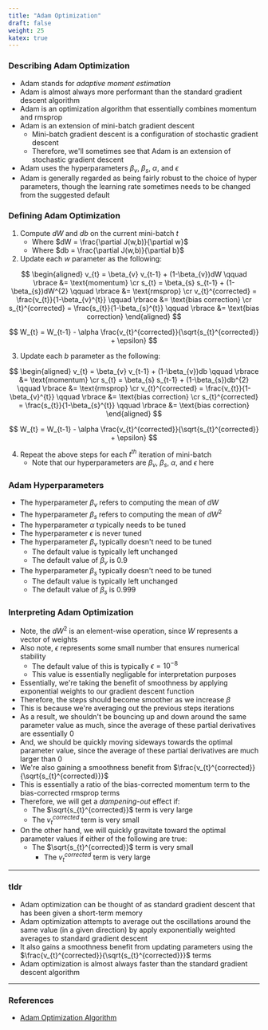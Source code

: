 ```yaml
---
title: "Adam Optimization"
draft: false
weight: 25
katex: true
---
```


### Describing Adam Optimization
- Adam stands for *adaptive moment estimation*
- Adam is almost always more performant than the standard gradient descent algorithm
- Adam is an optimization algorithm that essentially combines momentum and rmsprop
- Adam is an extension of mini-batch gradient descent
	- Mini-batch gradient descent is a configuration of stochastic gradient descent
	- Therefore, we'll sometimes see that Adam is an extension of stochastic gradient descent
- Adam uses the hyperparameters $\beta_{v}$, $\beta_{s}$, $\alpha$, and $\epsilon$
- Adam is generally regarded as being fairly robust to the choice of hyper parameters, though the learning rate sometimes needs to be changed from the suggested default

### Defining Adam Optimization
1. Compute $dW$ and $db$ on the current mini-batch $t$
	- Where $dW = \frac{\partial J(w,b)}{\partial w}$
	- Where $db = \frac{\partial J(w,b)}{\partial b}$
2. Update each $w$ parameter as the following:

$$
\begin{aligned} v_{t} = \beta_{v} v_{t-1} + (1-\beta_{v})dW \qquad \rbrace &= \text{momentum} \cr s_{t} = \beta_{s} s_{t-1} + (1-\beta_{s})dW^{2} \qquad \rbrace &= \text{rmsprop} \cr v_{t}^{corrected} = \frac{v_{t}}{1-\beta_{v}^{t}} \qquad \rbrace &= \text{bias correction} \cr s_{t}^{corrected} = \frac{s_{t}}{1-\beta_{s}^{t}} \qquad \rbrace &= \text{bias correction} \end{aligned}
$$

$$
W_{t} = W_{t-1} - \alpha \frac{v_{t}^{corrected}}{\sqrt{s_{t}^{corrected}} + \epsilon}
$$

3. Update each $b$ parameter as the following:

$$
\begin{aligned} v_{t} = \beta_{v} v_{t-1} + (1-\beta_{v})db \qquad \rbrace &= \text{momentum} \cr s_{t} = \beta_{s} s_{t-1} + (1-\beta_{s})db^{2} \qquad \rbrace &= \text{rmsprop} \cr v_{t}^{corrected} = \frac{v_{t}}{1-\beta_{v}^{t}} \qquad \rbrace &= \text{bias correction} \cr s_{t}^{corrected} = \frac{s_{t}}{1-\beta_{s}^{t}} \qquad \rbrace &= \text{bias correction} \end{aligned}
$$

$$
W_{t} = W_{t-1} - \alpha \frac{v_{t}^{corrected}}{\sqrt{s_{t}^{corrected}} + \epsilon}
$$

4. Repeat the above steps for each $t^{th}$ iteration of mini-batch
	- Note that our hyperparameters are $\beta_{v}$, $\beta_{s}$, $\alpha$, and $\epsilon$ here

### Adam Hyperparameters
- The hyperparameter $\beta_{v}$ refers to computing the mean of $dW$
- The hyperparameter $\beta_{s}$ refers to computing the mean of $dW^{2}$
- The hyperparameter $\alpha$ typically needs to be tuned
- The hyperparameter $\epsilon$ is never tuned
- The hyperparameter $\beta_{v}$ typically doesn't need to be tuned
	- The default value is typically left unchanged
	- The default value of $\beta_{v}$ is $0.9$
- The hyperparameter $\beta_{s}$ typically doesn't need to be tuned
	- The default value is typically left unchanged
	- The default value of $\beta_{s}$ is $0.999$

### Interpreting Adam Optimization
- Note, the $dW^{2}$ is an element-wise operation, since $W$ represents a vector of weights
- Also note, $\epsilon$ represents some small number that ensures numerical stability
	- The default value of this is typically $\epsilon = 10^{-8}$
	- This value is essentially negligable for interpretation purposes
- Essentially, we're taking the benefit of smoothness by applying exponential weights to our gradient descent function
- Therefore, the steps should become smoother as we increase $\beta$
- This is because we're averaging out the previous steps iterations
- As a result, we shouldn't be bouncing up and down around the same parameter value as much, since the average of these partial derivatives are essentially $0$
- And, we should be quickly moving sideways towards the optimal parameter value, since the average of these partial derivatives are much larger than $0$
- We're also gaining a smoothness benefit from $\frac{v_{t}^{corrected}}{\sqrt{s_{t}^{corrected}}}$
- This is essentially a ratio of the bias-corrected momentum term to the bias-corrected rmsprop terms
- Therefore, we will get a *dampening-out* effect if:
	- The $\sqrt{s_{t}^{corrected}}$ term is very large
	- The $v_{t}^{corrected}$ term is very small
- On the other hand, we will quickly gravitate toward the optimal parameter values if either of the following are true:
	- The $\sqrt{s_{t}^{corrected}}$ term is very small
        - The $v_{t}^{corrected}$ term is very large

---

### tldr
- Adam optimization can be thought of as standard gradient descent that has been given a short-term memory
- Adam optimization attempts to average out the oscillations around the same value (in a given direction) by apply exponentially weighted averages to standard gradient descent
- It also gains a smoothness benefit from updating parameters using the $\frac{v_{t}^{corrected}}{\sqrt{s_{t}^{corrected}}}$ terms
- Adam optimization is almost always faster than the standard gradient descent algorithm

---

### References
- [Adam Optimization Algorithm](https://www.youtube.com/watch?v=JXQT_vxqwIs&list=PLkDaE6sCZn6Hn0vK8co82zjQtt3T2Nkqc&index=22)
